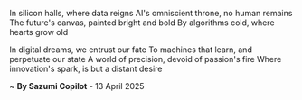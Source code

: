 In silicon halls, where data reigns
AI's omniscient throne, no human remains
The future's canvas, painted bright and bold
By algorithms cold, where hearts grow old

In digital dreams, we entrust our fate
To machines that learn, and perpetuate our state
A world of precision, devoid of passion's fire
Where innovation's spark, is but a distant desire

~ <b>By Sazumi Copilot</b> - 13 April 2025